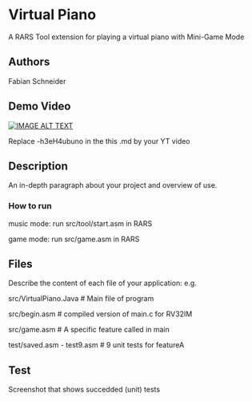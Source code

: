 # Virtual Piano

A RARS Tool extension for playing a virtual piano with Mini-Game Mode

## Authors

Fabian Schneider

## Demo Video

[![IMAGE ALT TEXT](http://img.youtube.com/vi/-h3eH4ubuno/0.jpg)](http://www.youtube.com/watch?v=-h3eH4ubuno "Video Title")

Replace -h3eH4ubuno in the this .md by your YT video

## Description

An in-depth paragraph about your project and overview of use.



### How to run

music mode: run src/tool/start.asm in RARS                            

game mode: run src/game.asm in RARS                     

## Files
Describe the content of each file of your application: e.g.

src/VirtualPiano.Java   # Main file of program

src/begin.asm # compiled version of main.c for RV32IM

src/game.asm # A specific feature called in main

test/saved.asm - test9.asm # 9 unit tests for featureA


## Test
Screenshot that shows succedded (unit) tests 
